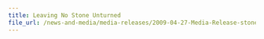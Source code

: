 ```yaml
---
title: Leaving No Stone Unturned
file_url: /news-and-media/media-releases/2009-04-27-Media-Release-stones.pdf
---
```

